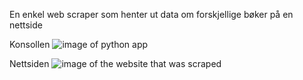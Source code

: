 En enkel web scraper som henter ut data om forskjellige bøker på en nettside

Konsollen
![image of python app](https://files.catbox.moe/rla29m.png)

Nettsiden
![image of the website that was scraped](https://files.catbox.moe/4amn8h.png)
